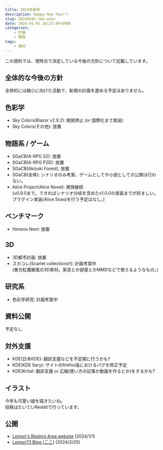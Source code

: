 ```yaml
---
title: 2024年新年
description: Happy New Year!!
slug: 20240101-new-year
date: 2024-01-01 20:23:00+0900
categories:
    - 計画
    - 開発
tags:
    - 資料
---
```


この資料では、現時点で決定している今後の方針について記載しています。

## 全体的な今後の方針
全体的には縮小に向けた活動で、新規の計画を進める予定はありません。

## 色彩学
- Sky Colors(Blazor v2.9.2): 開発停止 (or 国際化まで実装)
- Sky Colors(その他): 放置

## 物語系 / ゲーム
- SGaCB(A-RPG S2): 放置
- SGaCB(A-RPG P2D): 放置
- SGaCB(Akizuki Forest): 放置
- SGaCB(全体): シナリオのみ考案、ゲームとしてや小説としての公開は行わない。
- Alice Project(Alice Novel): 開発継続<br />
(v0.9.0まで。できればシナリオ分岐を含めたv1.0.0の実装までが好ましい。 プラグイン実装(Alice Soas)を行う予定はなし。)

## ベンチマーク
- Himeno Next: 放置

## 3D
- 3D都市計画: 放置
- スカコレ(Scarlet collections!!): 計画考案中<br />
(東方紅魔郷風の3D素材。家具とか部屋とかMMDなどで使えるようなもの。)

## 研究系
- 色彩学研究: 計画考案中

## 資料公開
予定なし

## 対外支援
- KDE(日本KDE): 翻訳支援などを不定期に行うかも?
- KDE(KDE Itary): サイトのfirefox版におけるバグを修正予定
- KDE(Krita): 翻訳支援 or 広報(使い方の記事か動画を作るとか)をするかも?

## イラスト
今年も可愛い娘を描きたいね。<br />
投稿はたいていRedditで行っています。

## 公開
- [Lemon's Resting Area website](https://lemon73-computing.github.io/docs/20240101-new-year) (2024/1/1)
- [Lemon73 Blog (ここ)](./) (2024/2/25)
